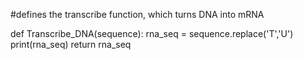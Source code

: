 #defines the transcribe function, which turns DNA into mRNA

def Transcribe_DNA(sequence):
    rna_seq = sequence.replace('T','U')
    print(rna_seq)
    return rna_seq

